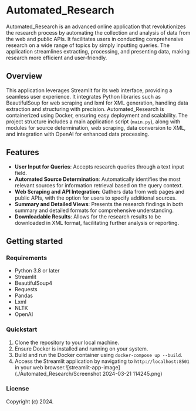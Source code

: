 # Automated_Research

Automated_Research is an advanced online application that revolutionizes the research process by automating the collection and analysis of data from the web and public APIs. It facilitates users in conducting comprehensive research on a wide range of topics by simply inputting queries. The application streamlines extracting, processing, and presenting data, making research more efficient and user-friendly.

## Overview

This application leverages Streamlit for its web interface, providing a seamless user experience. It integrates Python libraries such as BeautifulSoup for web scraping and lxml for XML generation, handling data extraction and structuring with precision. Automated_Research is containerized using Docker, ensuring easy deployment and scalability. The project structure includes a main application script (`main.py`), along with modules for source determination, web scraping, data conversion to XML, and integration with OpenAI for enhanced data processing.

## Features

- **User Input for Queries**: Accepts research queries through a text input field.
- **Automated Source Determination**: Automatically identifies the most relevant sources for information retrieval based on the query context.
- **Web Scraping and API Integration**: Gathers data from web pages and public APIs, with the option for users to specify additional sources.
- **Summary and Detailed Views**: Presents the research findings in both summary and detailed formats for comprehensive understanding.
- **Downloadable Results**: Allows for the research results to be downloaded in XML format, facilitating further analysis or reporting.

## Getting started

### Requirements

- Python 3.8 or later
- Streamlit
- BeautifulSoup4
- Requests
- Pandas
- Lxml
- NLTK
- OpenAI

### Quickstart

1. Clone the repository to your local machine.
2. Ensure Docker is installed and running on your system.
3. Build and run the Docker container using `docker-compose up --build`.
4. Access the Streamlit application by navigating to `http://localhost:8501` in your web browser.![streamlit-app-image](./Automated_Research/Screenshot 2024-03-21 114245.png)

### License

Copyright (c) 2024.
